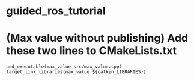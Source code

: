 # guided_ros_tutorial

# (Max value without publishing) Add these two lines to CMakeLists.txt

`add_executable(max_value src/max_value.cpp)`
```target_link_libraries(max_value ${catkin_LIBRARIES})```
